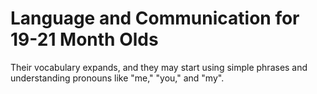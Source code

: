 
# Language and Communication for 19-21 Month Olds

Their vocabulary expands, and they may start using simple phrases and understanding pronouns like "me," "you," and "my".
